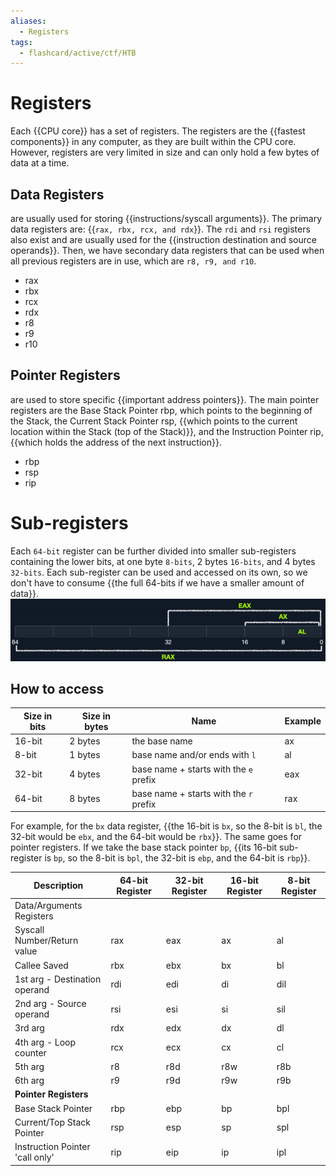 ```yaml
---
aliases:
  - Registers
tags:
  - flashcard/active/ctf/HTB
---
```


# Registers

Each {{CPU core}} has a set of registers. The registers are the {{fastest components}} in any computer, as they are built within the CPU core. However, registers are very limited in size and can only hold a few bytes of data at a time. <!--SR:!2025-02-03,4,272!2025-02-03,4,270--> 

## Data Registers
are usually used for storing {{instructions/syscall arguments}}. The primary data registers are: {{`rax, rbx, rcx, and rdx`}}. The `rdi` and `rsi` registers also exist and are usually used for the {{instruction destination and source operands}}. Then, we have secondary data registers that can be used when all previous registers are in use, which are `r8, r9, and r10`.
- rax
- rbx
- rcx
- rdx
- r8
- r9
- r10 <!--SR:!2000-01-01,1,250!2025-02-02,3,252!2025-02-02,3,252-->

## Pointer Registers
are used to store specific {{important address pointers}}. The main pointer registers are the Base Stack Pointer rbp, which points to the beginning of the Stack, the Current Stack Pointer rsp, {{which points to the current location within the Stack (top of the Stack)}}, and the Instruction Pointer rip, {{which holds the address of the next instruction}}.
- rbp
- rsp
- rip <!--SR:!2000-01-01,1,250!2025-02-02,3,250!2000-01-01,1,250-->

# Sub-registers
Each `64-bit` register can be further divided into smaller sub-registers containing the lower bits, at one byte `8-bits`, 2 bytes `16-bits`, and 4 bytes `32-bits`. Each sub-register can be used and accessed on its own, so we don't have to consume {{the full 64-bits if we have a smaller amount of data}}.
![alt text](<../linked images/subREG.png>) <!--SR:!2025-02-03,4,272-->

## How to access
| Size in bits | Size in bytes | Name | Example |
|------------|--------------|------|----------|
| 16-bit | 2 bytes | the base name | ax |
| 8-bit | 1 bytes | base name and/or ends with `l` | al |
| 32-bit | 4 bytes | base name + starts with the `e` prefix | eax |
| 64-bit | 8 bytes | base name + starts with the `r` prefix | rax |
For example, for the `bx` data register, {{the 16-bit is `bx`, so the 8-bit is `bl`, the 32-bit would be `ebx`, and the 64-bit would be `rbx`}}. The same goes for pointer registers. If we take the base stack pointer `bp`, {{its 16-bit sub-register is `bp`, so the 8-bit is `bpl`, the 32-bit is `ebp`, and the 64-bit is `rbp`}}. <!--SR:!2000-01-01,1,250!2025-02-02,3,252-->


| Description | 64-bit Register | 32-bit Register | 16-bit Register | 8-bit Register |
|------------|----------------|-----------------|-----------------|----------------|
| Data/Arguments Registers |
| Syscall Number/Return value | rax | eax | ax | al |
| Callee Saved | rbx | ebx | bx | bl |
| 1st arg - Destination operand | rdi | edi | di | dil |
| 2nd arg - Source operand | rsi | esi | si | sil |
| 3rd arg | rdx | edx | dx | dl |
| 4th arg - Loop counter | rcx | ecx | cx | cl |
| 5th arg | r8 | r8d | r8w | r8b |
| 6th arg | r9 | r9d | r9w | r9b |
| **Pointer Registers** |
| Base Stack Pointer | rbp | ebp | bp | bpl |
| Current/Top Stack Pointer | rsp | esp | sp | spl |
| Instruction Pointer 'call only' | rip | eip | ip | ipl | <!--SR:!2025-02-02,3,252-->

